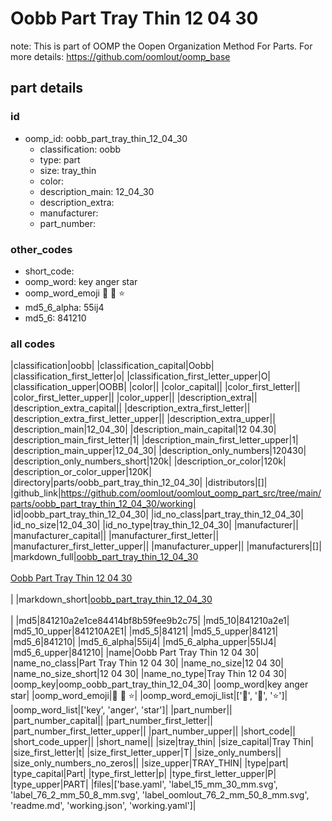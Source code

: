 # Oobb Part Tray Thin 12 04 30  

note: This is part of OOMP the Oopen Organization Method For Parts. For more details: https://github.com/oomlout/oomp_base

##  part details





### id
* oomp_id: oobb_part_tray_thin_12_04_30
  * classification: oobb
  * type: part
  * size: tray_thin
  * color: 
  * description_main: 12_04_30
  * description_extra: 
  * manufacturer: 
  * part_number: 

### other_codes
* short_code: 
* oomp_word: key anger star
* oomp_word_emoji :key: :anger: :star:
* md5_6_alpha: 55ij4
* md5_6: 841210

### all codes 
|classification|oobb|
|classification_capital|Oobb|
|classification_first_letter|o|
|classification_first_letter_upper|O|
|classification_upper|OOBB|
|color||
|color_capital||
|color_first_letter||
|color_first_letter_upper||
|color_upper||
|description_extra||
|description_extra_capital||
|description_extra_first_letter||
|description_extra_first_letter_upper||
|description_extra_upper||
|description_main|12_04_30|
|description_main_capital|12 04.30|
|description_main_first_letter|1|
|description_main_first_letter_upper|1|
|description_main_upper|12_04_30|
|description_only_numbers|120430|
|description_only_numbers_short|120k|
|description_or_color|120k|
|description_or_color_upper|120K|
|directory|parts/oobb_part_tray_thin_12_04_30|
|distributors|[]|
|github_link|https://github.com/oomlout/oomlout_oomp_part_src/tree/main/parts/oobb_part_tray_thin_12_04_30/working|
|id|oobb_part_tray_thin_12_04_30|
|id_no_class|part_tray_thin_12_04_30|
|id_no_size|12_04_30|
|id_no_type|tray_thin_12_04_30|
|manufacturer||
|manufacturer_capital||
|manufacturer_first_letter||
|manufacturer_first_letter_upper||
|manufacturer_upper||
|manufacturers|[]|
|markdown_full|[oobb_part_tray_thin_12_04_30](https://github.com/oomlout/oomlout_oomp_part_src/tree/main/parts/oobb_part_tray_thin_12_04_30/working)<br>[](https://github.com/oomlout/oomlout_oomp_part_src/tree/main/parts/oobb_part_tray_thin_12_04_30/working)<br>[Oobb Part Tray Thin 12 04 30](https://github.com/oomlout/oomlout_oomp_part_src/tree/main/parts/oobb_part_tray_thin_12_04_30/working)<br><br>|
|markdown_short|[oobb_part_tray_thin_12_04_30](https://github.com/oomlout/oomlout_oomp_part_src/tree/main/parts/oobb_part_tray_thin_12_04_30/working)<br><br>|
|md5|841210a2e1ce84414bf8b59fee9b2c75|
|md5_10|841210a2e1|
|md5_10_upper|841210A2E1|
|md5_5|84121|
|md5_5_upper|84121|
|md5_6|841210|
|md5_6_alpha|55ij4|
|md5_6_alpha_upper|55IJ4|
|md5_6_upper|841210|
|name|Oobb Part Tray Thin 12 04 30|
|name_no_class|Part Tray Thin 12 04 30|
|name_no_size|12 04 30|
|name_no_size_short|12 04 30|
|name_no_type|Tray Thin 12 04 30|
|oomp_key|oomp_oobb_part_tray_thin_12_04_30|
|oomp_word|key anger star|
|oomp_word_emoji|:key: :anger: :star:|
|oomp_word_emoji_list|[':key:', ':anger:', ':star:']|
|oomp_word_list|['key', 'anger', 'star']|
|part_number||
|part_number_capital||
|part_number_first_letter||
|part_number_first_letter_upper||
|part_number_upper||
|short_code||
|short_code_upper||
|short_name||
|size|tray_thin|
|size_capital|Tray Thin|
|size_first_letter|t|
|size_first_letter_upper|T|
|size_only_numbers||
|size_only_numbers_no_zeros||
|size_upper|TRAY_THIN|
|type|part|
|type_capital|Part|
|type_first_letter|p|
|type_first_letter_upper|P|
|type_upper|PART|
|files|['base.yaml', 'label_15_mm_30_mm.svg', 'label_76_2_mm_50_8_mm.svg', 'label_oomlout_76_2_mm_50_8_mm.svg', 'readme.md', 'working.json', 'working.yaml']|
